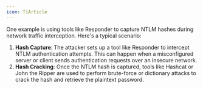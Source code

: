 ```yaml
---
icon: TiArticle
---
```

One example is using tools like Responder to capture NTLM hashes during network traffic interception. Here's a typical scenario:

1. **Hash Capture**: The attacker sets up a tool like Responder to intercept NTLM authentication attempts. This can happen when a misconfigured server or client sends authentication requests over an insecure network.
2. **Hash Cracking**: Once the NTLM hash is captured, tools like Hashcat or John the Ripper are used to perform brute-force or dictionary attacks to crack the hash and retrieve the plaintext password.